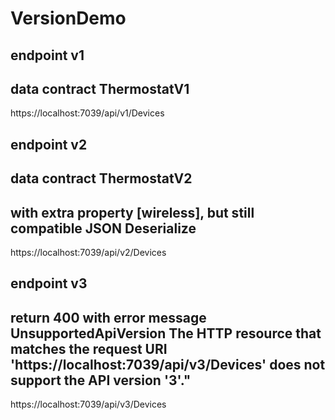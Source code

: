 # VersionDemo

## endpoint v1
## data contract ThermostatV1
https://localhost:7039/api/v1/Devices

## endpoint v2 
## data contract ThermostatV2 
## with extra property [wireless], but still compatible JSON Deserialize <ThermostatV1>
https://localhost:7039/api/v2/Devices


## endpoint v3
## return 400 with error message UnsupportedApiVersion The HTTP resource that matches the request URI 'https://localhost:7039/api/v3/Devices' does not support the API version '3'."
https://localhost:7039/api/v3/Devices